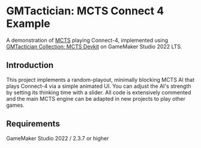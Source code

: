 # GMTactician: MCTS Connect 4 Example

A demonstration of [MCTS](https://en.wikipedia.org/wiki/Monte_Carlo_tree_search) playing Connect-4, implemented using [GMTactician Collection: MCTS Devkit](https://github.com/dicksonlaw583/GMTactician_MctsTree) on GameMaker Studio 2022 LTS.

## Introduction

This project implements a random-playout, minimally blocking MCTS AI that plays Connect-4 via a simple animated UI. You can adjust the AI's strength by setting its thinking time with a slider. All code is extensively commented and the main MCTS engine can be adapted in new projects to play other games.

## Requirements

GameMaker Studio 2022 / 2.3.7 or higher
